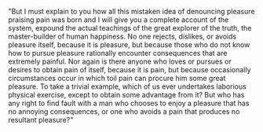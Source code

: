 "But I must explain to you how all this mistaken idea of denouncing pleasure
praising pain was born and I will give you a complete account of the system, 
expound the actual teachings of the great explorer of the truth, the master-builder of human happiness.
 No one rejects, dislikes, or avoids pleasure itself, because it is pleasure, 
 but because those who do not know how to pursue pleasure rationally encounter 
 consequences that are extremely painful. 
 Nor again is there anyone who loves or pursues or desires to obtain pain of itself, 
 because it is pain, but because occasionally circumstances occur in which toil
 pain can procure him some great pleasure. To take a trivial example, 
 which of us ever undertakes laborious physical exercise, except to obtain some advantage from it? 
 But who has any right to find fault with a man who chooses to enjoy a pleasure 
 that has no annoying consequences, or one who avoids a pain that produces no resultant pleasure?"